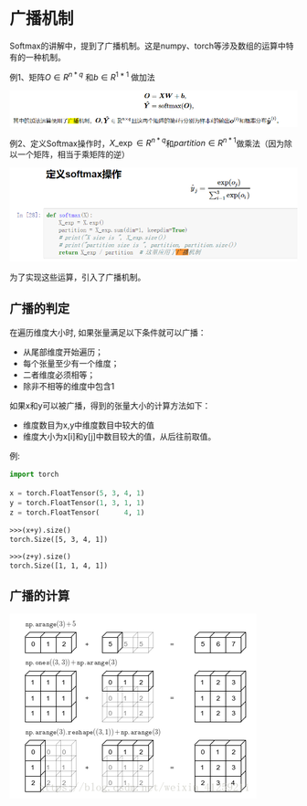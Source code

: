 # 广播机制

Softmax的讲解中，提到了广播机制。这是numpy、torch等涉及数组的运算中特有的一种机制。

例1、矩阵$O \in R^{n*q}$ 和$b\in R^{1*1}$ 做加法

![image-20200216173110174](image/image-20200216173110174.png)

例2、定义Softmax操作时，$X\_\exp \in R^{n*q}$和$partition \in R^{n*1}$做乘法（因为除以一个矩阵，相当于乘矩阵的逆）

![image-20200216173340675](image/image-20200216173340675.png)

为了实现这些运算，引入了广播机制。

## 广播的判定

在遍历维度大小时, 如果张量满足以下条件就可以广播：

- 从尾部维度开始遍历；
- 每个张量至少有一个维度；
- 二者维度必须相等；
- 除非不相等的维度中包含1

如果x和y可以被广播，得到的张量大小的计算方法如下：

- 维度数目为x,y中维度数目中较大的值
- 维度大小为x[i]和y[j]中数目较大的值，从后往前取值。

例:

```python
import torch

x = torch.FloatTensor(5, 3, 4, 1)
y = torch.FloatTensor(1, 3, 1, 1)
z = torch.FloatTensor(      4, 1)
```
```
>>>(x+y).size()
torch.Size([5, 3, 4, 1])
```

```
>>>(z+y).size()
torch.Size([1, 1, 4, 1])
```

## 广播的计算

![image.png](image/20181021175933207.png)
